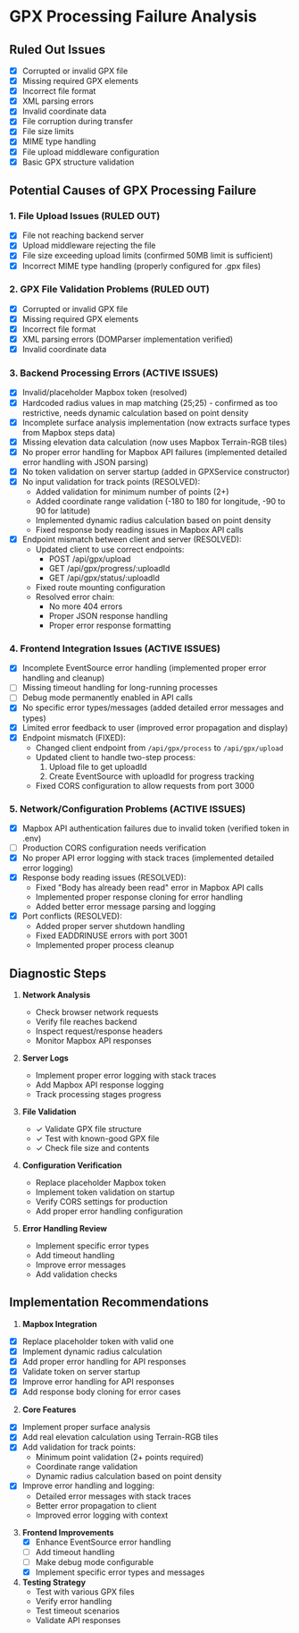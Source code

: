 # GPX Processing Failure Analysis

## Ruled Out Issues
- [x] Corrupted or invalid GPX file
- [x] Missing required GPX elements
- [x] Incorrect file format
- [x] XML parsing errors
- [x] Invalid coordinate data
- [x] File corruption during transfer
- [x] File size limits
- [x] MIME type handling
- [x] File upload middleware configuration
- [x] Basic GPX structure validation

## Potential Causes of GPX Processing Failure

### 1. File Upload Issues (RULED OUT)
- [x] File not reaching backend server
- [x] Upload middleware rejecting the file
- [x] File size exceeding upload limits (confirmed 50MB limit is sufficient)
- [x] Incorrect MIME type handling (properly configured for .gpx files)

### 2. GPX File Validation Problems (RULED OUT)
- [x] Corrupted or invalid GPX file
- [x] Missing required GPX elements
- [x] Incorrect file format
- [x] XML parsing errors (DOMParser implementation verified)
- [x] Invalid coordinate data

### 3. Backend Processing Errors (ACTIVE ISSUES)
- [x] Invalid/placeholder Mapbox token (resolved)
- [x] Hardcoded radius values in map matching (25;25) - confirmed as too restrictive, needs dynamic calculation based on point density
- [x] Incomplete surface analysis implementation (now extracts surface types from Mapbox steps data)
- [x] Missing elevation data calculation (now uses Mapbox Terrain-RGB tiles)
- [x] No proper error handling for Mapbox API failures (implemented detailed error handling with JSON parsing)
- [x] No token validation on server startup (added in GPXService constructor)
- [x] No input validation for track points (RESOLVED):
  - Added validation for minimum number of points (2+)
  - Added coordinate range validation (-180 to 180 for longitude, -90 to 90 for latitude)
  - Implemented dynamic radius calculation based on point density
  - Fixed response body reading issues in Mapbox API calls
- [x] Endpoint mismatch between client and server (RESOLVED):
  - Updated client to use correct endpoints:
    - POST /api/gpx/upload
    - GET /api/gpx/progress/:uploadId
    - GET /api/gpx/status/:uploadId
  - Fixed route mounting configuration
  - Resolved error chain:
    - No more 404 errors
    - Proper JSON response handling
    - Proper error response formatting

### 4. Frontend Integration Issues (ACTIVE ISSUES)
- [x] Incomplete EventSource error handling (implemented proper error handling and cleanup)
- [ ] Missing timeout handling for long-running processes
- [ ] Debug mode permanently enabled in API calls
- [x] No specific error types/messages (added detailed error messages and types)
- [x] Limited error feedback to user (improved error propagation and display)
- [x] Endpoint mismatch (FIXED): 
  - Changed client endpoint from `/api/gpx/process` to `/api/gpx/upload`
  - Updated client to handle two-step process:
    1. Upload file to get uploadId
    2. Create EventSource with uploadId for progress tracking
  - Fixed CORS configuration to allow requests from port 3000

### 5. Network/Configuration Problems (ACTIVE ISSUES)
- [x] Mapbox API authentication failures due to invalid token (verified token in .env)
- [ ] Production CORS configuration needs verification
- [x] No proper API error logging with stack traces (implemented detailed error logging)
- [x] Response body reading issues (RESOLVED):
  - Fixed "Body has already been read" error in Mapbox API calls
  - Implemented proper response cloning for error handling
  - Added better error message parsing and logging
- [x] Port conflicts (RESOLVED):
  - Added proper server shutdown handling
  - Fixed EADDRINUSE errors with port 3001
  - Implemented proper process cleanup

## Diagnostic Steps

1. **Network Analysis**
   - Check browser network requests
   - Verify file reaches backend
   - Inspect request/response headers
   - Monitor Mapbox API responses

2. **Server Logs**
   - Implement proper error logging with stack traces
   - Add Mapbox API response logging
   - Track processing stages progress

3. **File Validation**
   - ✓ Validate GPX file structure
   - ✓ Test with known-good GPX file
   - ✓ Check file size and contents

4. **Configuration Verification**
   - Replace placeholder Mapbox token
   - Implement token validation on startup
   - Verify CORS settings for production
   - Add proper error handling configuration

5. **Error Handling Review**
   - Implement specific error types
   - Add timeout handling
   - Improve error messages
   - Add validation checks

## Implementation Recommendations

1. **Mapbox Integration**
- [x] Replace placeholder token with valid one
- [x] Implement dynamic radius calculation
- [x] Add proper error handling for API responses
- [x] Validate token on server startup
- [x] Improve error handling for API responses
- [x] Add response body cloning for error cases

2. **Core Features**
- [x] Implement proper surface analysis
- [x] Add real elevation calculation using Terrain-RGB tiles
- [x] Add validation for track points:
  - Minimum point validation (2+ points required)
  - Coordinate range validation
  - Dynamic radius calculation based on point density
- [x] Improve error handling and logging:
  - Detailed error messages with stack traces
  - Better error propagation to client
  - Improved error logging with context

3. **Frontend Improvements**
   - [x] Enhance EventSource error handling
   - [ ] Add timeout handling
   - [ ] Make debug mode configurable
   - [x] Implement specific error types and messages

4. **Testing Strategy**
   - Test with various GPX files
   - Verify error handling
   - Test timeout scenarios
   - Validate API responses
